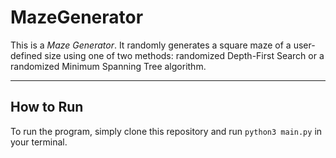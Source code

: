 # MazeGenerator

This is a _Maze Generator_. It randomly generates a square maze of a user-defined size using one of two methods: randomized Depth-First Search or a randomized Minimum Spanning Tree algorithm.

---

## How to Run
To run the program, simply clone this repository and run `python3 main.py` in your terminal.
